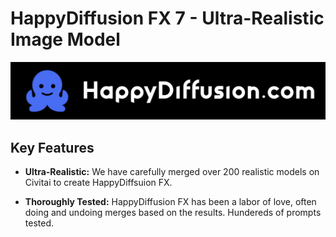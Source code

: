 # HappyDiffusion FX 7 - Ultra-Realistic Image Model

<p align="center">
  <img src="https://raw.githubusercontent.com/HappyDiffusion/HappyDiffusionFX/main/Logo.png" alt="HappyDiffusion FX Logo">
</p>


## Key Features

- **Ultra-Realistic:** We have carefully merged over 200 realistic models on Civitai to create HappyDiffsuion FX.

- **Thoroughly Tested:** HappyDiffusion FX has been a labor of love, often doing and undoing merges based on the results. Hundereds of prompts tested.
